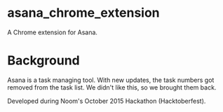 # asana_chrome_extension
A Chrome extension for Asana.

# Background
Asana is a task managing tool. With new updates, the task numbers got removed from the task list. We didn't like this, so we brought them back.

Developed during Noom's October 2015 Hackathon (Hacktoberfest).
